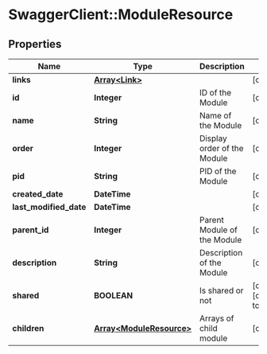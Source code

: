 # SwaggerClient::ModuleResource

## Properties
Name | Type | Description | Notes
------------ | ------------- | ------------- | -------------
**links** | [**Array&lt;Link&gt;**](Link.md) |  | [optional] 
**id** | **Integer** | ID of the Module | [optional] 
**name** | **String** | Name of the Module | [optional] 
**order** | **Integer** | Display order of the Module | [optional] 
**pid** | **String** | PID of the Module | [optional] 
**created_date** | **DateTime** |  | [optional] 
**last_modified_date** | **DateTime** |  | [optional] 
**parent_id** | **Integer** | Parent Module of the Module | [optional] 
**description** | **String** | Description of the Module | [optional] 
**shared** | **BOOLEAN** | Is shared or not | [optional] [default to false]
**children** | [**Array&lt;ModuleResource&gt;**](ModuleResource.md) | Arrays of child module | [optional] 


